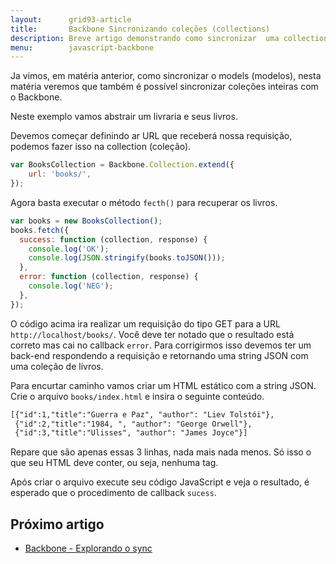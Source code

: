 ```yaml
---
layout:      grid93-article
title:       Backbone Sincronizando coleções (collections)
description: Breve artigo demonstrando como sincronizar  uma collection (framework Backbone) com o servidor  através de uma requisição AJAX.
menu:        javascript-backbone
---
```


Ja vimos, em matéria anterior, como sincronizar o models (modelos), nesta matéria veremos que também é possível 
sincronizar coleções inteiras com o Backbone.

Neste exemplo vamos abstrair um livraria e seus livros.

Devemos começar definindo ar URL que receberá nossa requisição, podemos fazer isso na collection (coleção).

```javascript
var BooksCollection = Backbone.Collection.extend({
    url: 'books/',
});

```

Agora basta executar o método `fecth()` para recuperar os livros.

```javascript
var books = new BooksCollection();
books.fetch({
  success: function (collection, response) {
    console.log('OK');
    console.log(JSON.stringify(books.toJSON()));
  },
  error: function (collection, response) {
    console.log('NEG');
  },
});
```

O código acima ira realizar um requisição do tipo GET para a URL `http://localhost/books/`. Você deve ter notado que
o resultado está correto mas cai no callback `error`. Para corrigirmos isso devemos ter um back-end respondendo a 
requisição e retornando uma string JSON com uma coleção de livros. 

Para encurtar caminho vamos criar um HTML estático com a string JSON. Crie o arquivo `books/index.html` e insira o 
seguinte conteúdo.

```html
[{"id":1,"title":"Guerra e Paz", "author": "Liev Tolstói"},
 {"id":2,"title":"1984, ", "author": "George Orwell"},
 {"id":3,"title":"Ulisses", "author": "James Joyce"}]
```

Repare que são apenas essas 3 linhas, nada mais nada menos. Só isso o que seu HTML deve conter, ou seja, nenhuma tag.

Após criar o arquivo execute seu código JavaScript e veja o resultado, é esperado que o procedimento de callback 
`sucess`.


Próximo artigo
--

- [Backbone - Explorando o sync](/javascript/backbone-sync/)
